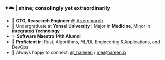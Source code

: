 ### ✦☁️ | shine; consolingly yet extraordinarily

- 🚀 **CTO, Reasearch Engineer** @ [Asteromorph](https://asteromorph.com)
- 📝 Undergraduate at **Yonsei University** | Major in **Medicine**, Minor in **Integrated Technology**
- ✨ **Software Maestro 14th Alumni**
- 🔭 **Proficient in:** Rust, Algorithms, ML/DL Engineering & Applications, and DevOps
- 💖 Always happy to connect: [@_hareeen](https://twitter.com/_hareeen) / [me@hareen.io](mailto:me@hareen.io)
